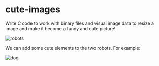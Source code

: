 # cute-images
Write C code to work with binary files and visual image data to resize a image and make it become a funny and cute picture!

![robots](https://user-images.githubusercontent.com/31902939/48018005-b7cfd980-e0fd-11e8-9a54-e99f57cbfd75.jpg)   

We can add some cute elements to the two robots. For example:

![dog](https://user-images.githubusercontent.com/31902939/48018143-109f7200-e0fe-11e8-8f54-bd1078b0c9d8.jpg)
